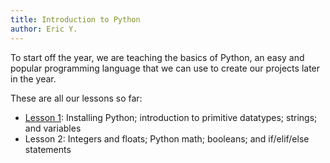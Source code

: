 ```yaml
---
title: Introduction to Python
author: Eric Y.
---
```


To start off the year,
we are teaching the basics of Python,
an easy and popular programming language
that we can use to create our projects later in the year.

These are all our lessons so far:

- [Lesson 1](lesson-1): Installing Python; introduction to primitive datatypes; strings; and variables
- Lesson 2: Integers and floats; Python math; booleans; and if/elif/else statements
